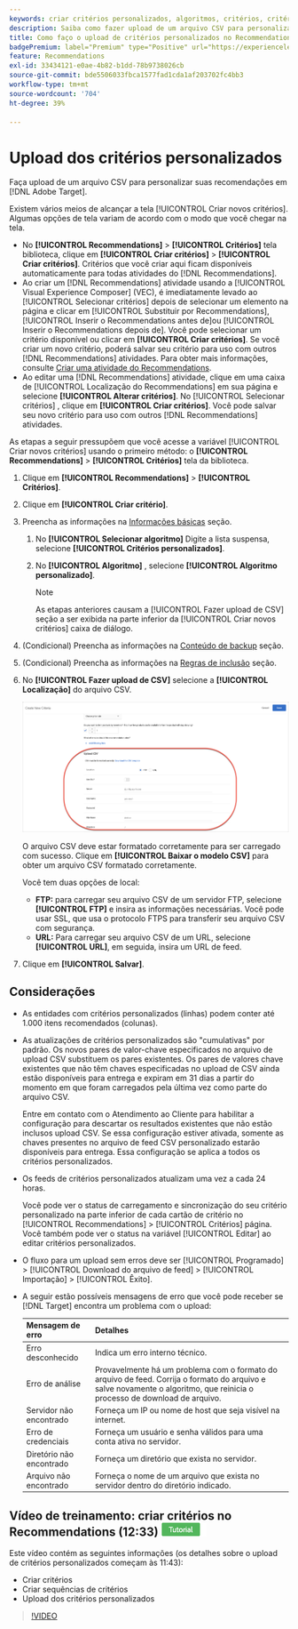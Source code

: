 ```yaml
---
keywords: criar critérios personalizados, algoritmos, critérios, critérios de recomendações, csv, ftp, carregar csv
description: Saiba como fazer upload de um arquivo CSV para personalizar suas recomendações no Adobe [!DNL Target] Recommendations.
title: Como faço o upload de critérios personalizados no Recommendations?
badgePremium: label="Premium" type="Positive" url="https://experienceleague.adobe.com/docs/target/using/introduction/intro.html?lang=en#premium newtab=true" tooltip="See what's included in Target Premium."
feature: Recommendations
exl-id: 33434121-e0ae-4b82-b1dd-78b9738026cb
source-git-commit: bde5506033fbca1577fad1cda1af203702fc4bb3
workflow-type: tm+mt
source-wordcount: '704'
ht-degree: 39%

---
```


# Upload dos critérios personalizados

Faça upload de um arquivo CSV para personalizar suas recomendações em [!DNL Adobe Target].

Existem vários meios de alcançar a tela [!UICONTROL Criar novos critérios]. Algumas opções de tela variam de acordo com o modo que você chegar na tela.

* No **[!UICONTROL Recommendations]** > **[!UICONTROL Critérios]** tela biblioteca, clique em **[!UICONTROL Criar critérios]** > **[!UICONTROL Criar critérios]**. Critérios que você criar aqui ficam disponíveis automaticamente para todas atividades do [!DNL Recommendations].
* Ao criar um [!DNL Recommendations] atividade usando a [!UICONTROL Visual Experience Composer] (VEC), é imediatamente levado ao [!UICONTROL Selecionar critérios] depois de selecionar um elemento na página e clicar em [!UICONTROL Substituir por Recommendations], [!UICONTROL Inserir o Recommendations antes de]ou [!UICONTROL Inserir o Recommendations depois de]. Você pode selecionar um critério disponível ou clicar em **[!UICONTROL Criar critérios]**. Se você criar um novo critério, poderá salvar seu critério para uso com outros [!DNL Recommendations] atividades. Para obter mais informações, consulte [Criar uma atividade do Recommendations](/help/main/c-recommendations/t-create-recs-activity/create-recs-activity.md).
* Ao editar uma [!DNL Recommendations] atividade, clique em uma caixa de [!UICONTROL Localização do Recommendations] em sua página e selecione **[!UICONTROL Alterar critérios]**. No [!UICONTROL Selecionar critérios] , clique em **[!UICONTROL Criar critérios]**. Você pode salvar seu novo critério para uso com outros [!DNL Recommendations] atividades.

As etapas a seguir pressupõem que você acesse a variável [!UICONTROL Criar novos critérios] usando o primeiro método: o **[!UICONTROL Recommendations]** > **[!UICONTROL Critérios]** tela da biblioteca.

1. Clique em **[!UICONTROL Recommendations]** > **[!UICONTROL Critérios]**.

1. Clique em **[!UICONTROL Criar critério]**.

1. Preencha as informações na [Informações básicas](/help/main/c-recommendations/c-algorithms/create-new-algorithm.md#info) seção.

   1. No **[!UICONTROL Selecionar algoritmo]** Digite a lista suspensa, selecione **[!UICONTROL Critérios personalizados]**.

   1. No **[!UICONTROL Algoritmo]** , selecione **[!UICONTROL Algoritmo personalizado]**.

      >[!NOTE]
      >
      >As etapas anteriores causam a [!UICONTROL Fazer upload de CSV] seção a ser exibida na parte inferior da [!UICONTROL Criar novos critérios] caixa de diálogo.

1. (Condicional) Preencha as informações na [Conteúdo de backup](/help/main/c-recommendations/c-algorithms/create-new-algorithm.md#content) seção.

1. (Condicional) Preencha as informações na [Regras de inclusão](/help/main/c-recommendations/c-algorithms/create-new-algorithm.md#inclusion) seção.

1. No **[!UICONTROL Fazer upload de CSV]** selecione a **[!UICONTROL Localização]** do arquivo CSV.

   ![Fazer upload da seção CSV](assets/upload-csv.png)

   O arquivo CSV deve estar formatado corretamente para ser carregado com sucesso. Clique em **[!UICONTROL Baixar o modelo CSV]** para obter um arquivo CSV formatado corretamente.

   Você tem duas opções de local:

   * **FTP:** para carregar seu arquivo CSV de um servidor FTP, selecione **[!UICONTROL FTP]** e insira as informações necessárias. Você pode usar SSL, que usa o protocolo FTPS para transferir seu arquivo CSV com segurança.
   * **URL:** Para carregar seu arquivo CSV de um URL, selecione **[!UICONTROL URL]**, em seguida, insira um URL de feed.

1. Clique em **[!UICONTROL Salvar]**.

## Considerações

* As entidades com critérios personalizados (linhas) podem conter até 1.000 itens recomendados (colunas).

* As atualizações de critérios personalizados são &quot;cumulativas&quot; por padrão. Os novos pares de valor-chave especificados no arquivo de upload CSV substituem os pares existentes. Os pares de valores chave existentes que não têm chaves especificadas no upload de CSV ainda estão disponíveis para entrega e expiram em 31 dias a partir do momento em que foram carregados pela última vez como parte do arquivo CSV.

   Entre em contato com o Atendimento ao Cliente para habilitar a configuração para descartar os resultados existentes que não estão inclusos upload CSV. Se essa configuração estiver ativada, somente as chaves presentes no arquivo de feed CSV personalizado estarão disponíveis para entrega. Essa configuração se aplica a todos os critérios personalizados.

* Os feeds de critérios personalizados atualizam uma vez a cada 24 horas.

   Você pode ver o status de carregamento e sincronização do seu critério personalizado na parte inferior de cada cartão de critério no [!UICONTROL Recommendations] > [!UICONTROL Critérios] página. Você também pode ver o status na variável [!UICONTROL Editar] ao editar critérios personalizados.

* O fluxo para um upload sem erros deve ser [!UICONTROL Programado] > [!UICONTROL Download do arquivo de feed] > [!UICONTROL Importação] > [!UICONTROL Êxito].

* A seguir estão possíveis mensagens de erro que você pode receber se [!DNL Target] encontra um problema com o upload:

   | Mensagem de erro | Detalhes |
   |--- |--- |
   | Erro desconhecido | Indica um erro interno técnico. |
   | Erro de análise | Provavelmente há um problema com o formato do arquivo de feed. Corrija o formato do arquivo e salve novamente o algoritmo, que reinicia o processo de download de arquivo. |
   | Servidor não encontrado | Forneça um IP ou nome de host que seja visível na internet. |
   | Erro de credenciais | Forneça um usuário e senha válidos para uma conta ativa no servidor. |
   | Diretório não encontrado | Forneça um diretório que exista no servidor. |
   | Arquivo não encontrado | Forneça o nome de um arquivo que exista no servidor dentro do diretório indicado. |

## Vídeo de treinamento: criar critérios no Recommendations (12:33) ![Selo do tutorial](/help/main/assets/tutorial.png)

Este vídeo contém as seguintes informações (os detalhes sobre o upload de critérios personalizados começam às 11:43):

* Criar critérios
* Criar sequências de critérios
* Upload dos critérios personalizados

>[!VIDEO](https://video.tv.adobe.com/v/27694?quality=12)
